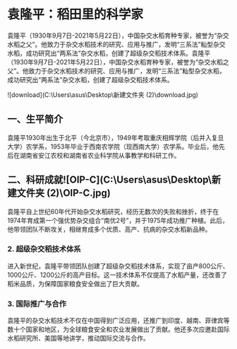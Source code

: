# 袁隆平：稻田里的科学家

袁隆平（1930年9月7日-2021年5月22日），中国杂交水稻育种专家，被誉为“杂交水稻之父”。他致力于杂交水稻技术的研究、应用与推广，发明“三系法”籼型杂交水稻，成功研究出“两系法”杂交水稻，创建了超级杂交稻技术体系。袁隆平（1930年9月7日-2021年5月22日），中国杂交水稻育种专家，被誉为“杂交水稻之父”。他致力于杂交水稻技术的研究、应用与推广，发明“三系法”籼型杂交水稻，成功研究出“两系法”杂交水稻，创建了超级杂交稻技术体系。

![download](C:\Users\asus\Desktop\新建文件夹 (2)\download.jpg)

## 一、生平简介

袁隆平1930年出生于北平（今北京市），1949年考取重庆相辉学院（后并入复旦大学）农学系，1953年毕业于西南农学院（现西南大学）农学系。毕业后，他先后在湖南省安江农校和湖南省农业科学院从事教学和科研工作。

## 二、科研成就![OIP-C](C:\Users\asus\Desktop\新建文件夹 (2)\OIP-C.jpg)

袁隆平自上世纪60年代开始杂交水稻研究，经历无数次的失败和挫折，终于在1974年育成第一个强优势杂交组合“南优2号”，并于1975年成功推广种植。此后，他带领团队不断攻关，相继育成多个优质、高产、抗病的杂交水稻新品种。

### 2. 超级杂交稻技术体系

进入新世纪，袁隆平带领团队创建了超级杂交稻技术体系，实现了亩产800公斤、1000公斤、1200公斤的高产目标。这一技术体系不仅提高了水稻产量，还改善了稻米品质，为保障国家粮食安全做出了巨大贡献。

### 3. 国际推广与合作

袁隆平的杂交水稻技术不仅在中国得到广泛应用，还推广到印度、越南、菲律宾等数十个国家和地区，为全球粮食安全和农业发展做出了贡献。他还多次应邀赴国际水稻研究所、美国等地讲学，推动国际交流与合作。





